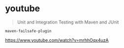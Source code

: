 # youtube

> Unit and Integration Testing with Maven and JUnit

`maven-failsafe-plugin`

https://www.youtube.com/watch?v=mrhhOqx4uzA
